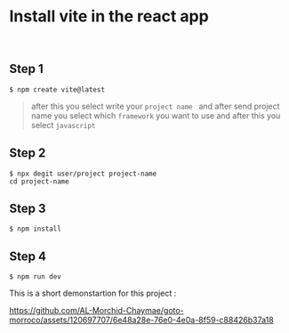 # Install vite in the react app

<br/>

## Step 1

```
$ npm create vite@latest
```

> after this you select write your `project name ` and after send project name you select which `framework` you want to use and after this you select `javascript`

## Step 2

```
$ npx degit user/project project-name
cd project-name
```

## Step 3

```
$ npm install
```

## Step 4

```
$ npm run dev
```

This is a short demonstartion for this project :

https://github.com/AL-Morchid-Chaymae/goto-morroco/assets/120697707/6e48a28e-76e0-4e0a-8f59-c88426b37a18



